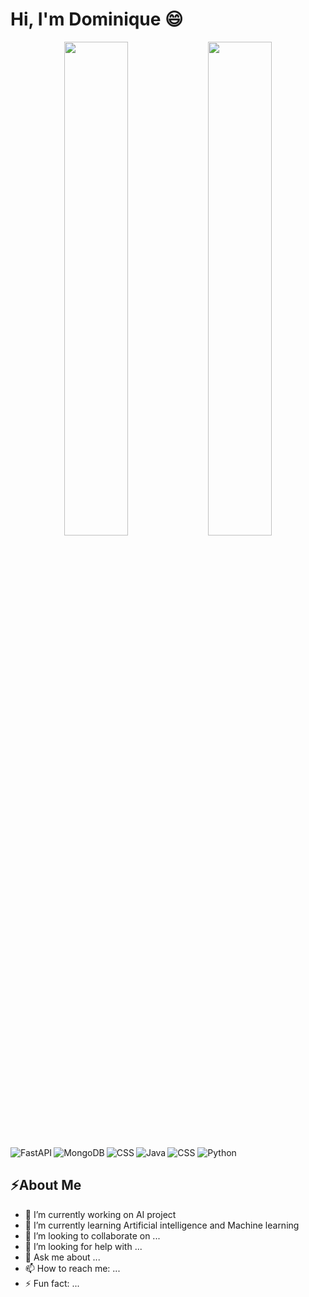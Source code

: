 <!--
Link to badges: https://github.com/Ileriayo/markdown-badges
Link to stat theme: https://github.com/anuraghazra/github-readme-stats
-->

# Hi, I'm Dominique 😄

<p align="center">
  <img width="45%" src="https://github-readme-stats.vercel.app/api?username=dwaldon21&hide_border=true&show_icons=true&theme=radical" />
  <img width="45%" src="https://github-readme-streak-stats.herokuapp.com/?user=dwaldon21&hide_border=true&theme=radical" />
</p>

<img align="left" alt="FastAPI" src="https://img.shields.io/badge/FastAPI-005571?style=for-the-badge&logo=fastapi" />
<img align="left" alt="MongoDB" src="https://img.shields.io/badge/MongoDB-%234ea94b.svg?style=for-the-badge&logo=mongodb&logoColor=white" />
<img alt="CSS" src="https://img.shields.io/badge/css3-%231572B6.svg?style=for-the-badge&logo=css3&logoColor=white" />

<img align="left" alt="CSS" src="https://img.shields.io/badge/html5-%23E34F26.svg?style=for-the-badge&logo=html5&logoColor=white" />
<img align="left" alt="Java" src="https://img.shields.io/badge/java-%23ED8B00.svg?style=for-the-badge&logo=openjdk&logoColor=white" />
<img alt="Python" src="https://img.shields.io/badge/python-3670A0?style=for-the-badge&logo=python&logoColor=ffdd54" />

## ⚡About Me

- 🔭 I’m currently working on AI project
- 🌱 I’m currently learning Artificial intelligence and Machine learning
- 👯 I’m looking to collaborate on ...
- 🤔 I’m looking for help with ...
- 💬 Ask me about ...
- 📫 How to reach me: ...
- ⚡ Fun fact: ...

